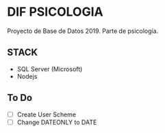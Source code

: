 # DIF PSICOLOGIA

Proyecto de Base de Datos 2019. Parte de psicología.

## STACK

- SQL Server (Microsoft)
- Nodejs

## To Do

* [ ] Create User Scheme
* [ ] Change DATEONLY to DATE